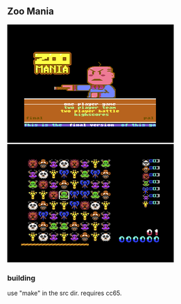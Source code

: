 
## Zoo Mania

![screenshot](img/title.png)
![screenshot](img/game.png)

### building

use "make" in the src dir. requires cc65.

